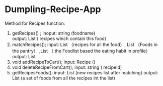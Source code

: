 # Dumpling-Recipe-App
 
Method for Recipes function:
1. getRecipes() ; 
    inoput: string (foodname)  
    output: List<Recipe> ( recipes which contain this food)
2. matchRecipes();
    input:  List<Recipe> （recipes for all the food）, List<Food> （Foods in the pantry） ,List<Food> （ the Foodlist based the eating habit in profile）
    output: List<Recipe> 
3. void addRecipeToCart();
    input: Recipe ()
4. void deleteRecipeFromCart();
    input: string ( recipeId)
5. getRecipesFoods();
    input: List<Recipe> (new recipes list after matching)
    output: List<Food> (a set of foods from all the recipes int the list)
